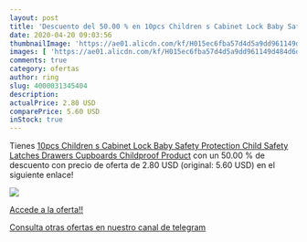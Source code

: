 ```yaml
---
layout: post
title: 'Descuento del 50.00 % en 10pcs Children s Cabinet Lock Baby Safet'
date: 2020-04-20 09:03:56
thumbnailImage: 'https://ae01.alicdn.com/kf/H015ec6fba57d4d5a9dd961149d484d6dG/10pcs-Children-s-Cabinet-Lock-Baby-Safety-Protection-Child-Safety-Latches-Drawers-Cupboards-Childproof-Product.jpg_350x350._SL200_.jpg'
images: [ 'https://ae01.alicdn.com/kf/H015ec6fba57d4d5a9dd961149d484d6dG/10pcs-Children-s-Cabinet-Lock-Baby-Safety-Protection-Child-Safety-Latches-Drawers-Cupboards-Childproof-Product.jpg_350x350._SL200_.jpg' ]
comments: true
category: ofertas
author: ring
slug: 4000031345404
description:
actualPrice: 2.80 USD
comparePrice: 5.60 USD
inStock: true
---
```


Tienes [10pcs Children s Cabinet Lock Baby Safety Protection Child Safety Latches Drawers Cupboards Childproof Product](https://www.amazon.com/dp/4000031345404/?tag=redken08-20) con un 50.00 % de descuento con precio de oferta de 2.80 USD (original: 5.60 USD) en el siguiente enlace!

[![](https://ae01.alicdn.com/kf/H015ec6fba57d4d5a9dd961149d484d6dG/10pcs-Children-s-Cabinet-Lock-Baby-Safety-Protection-Child-Safety-Latches-Drawers-Cupboards-Childproof-Product.jpg_350x350._SL200_.jpg)](https://www.amazon.com/dp/4000031345404/?tag=redken08-20)

[Accede a la oferta!!](https://www.amazon.com/dp/4000031345404/?tag=redken08-20)

[Consulta otras ofertas en nuestro canal de telegram](https://t.me/s/ofertas25)
